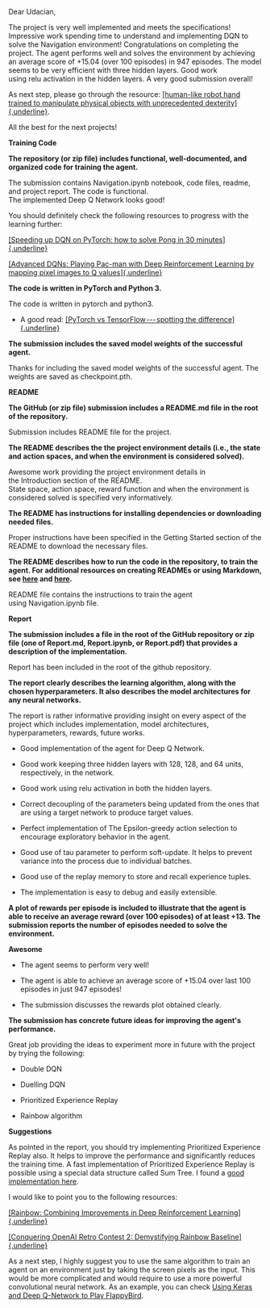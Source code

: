 Dear Udacian,

The project is very well implemented and meets the specifications!
Impressive work spending time to understand and implementing DQN to
solve the Navigation environment! Congratulations on completing the
project. The agent performs well and solves the environment by achieving
an average score of +15.04 (over 100 episodes) in 947 episodes. The
model seems to be very efficient with three hidden layers. Good work
using relu activation in the hidden layers. A very good submission
overall!

As next step, please go through the resource: [[human-like robot hand
trained to manipulate physical objects with unprecedented
dexterity]{.underline}](https://blog.openai.com/learning-dexterity/).

All the best for the next projects! 

**Training Code**

**The repository (or zip file) includes functional, well-documented, and
organized code for training the agent.**

The submission contains Navigation.ipynb notebook, code files, readme,
and project report. The code is functional.\
The implemented Deep Q Network looks good!

You should definitely check the following resources to progress with the
learning further:

[[Speeding up DQN on PyTorch: how to solve Pong in 30
minutes]{.underline}](https://medium.com/mlreview/speeding-up-dqn-on-pytorch-solving-pong-in-30-minutes-81a1bd2dff55)

[[Advanced DQNs: Playing Pac-man with Deep Reinforcement Learning by
mapping pixel images to Q
values]{.underline}](https://towardsdatascience.com/advanced-dqns-playing-pac-man-with-deep-reinforcement-learning-3ffbd99e0814)

**The code is written in PyTorch and Python 3.**

The code is written in pytorch and python3.

-   A good read: [[PyTorch vs TensorFlow --- spotting the
    difference]{.underline}](https://towardsdatascience.com/pytorch-vs-tensorflow-spotting-the-difference-25c75777377b)

**The submission includes the saved model weights of the successful
agent.**

Thanks for including the saved model weights of the successful agent.
The weights are saved as checkpoint.pth.

**README**

**The GitHub (or zip file) submission includes a README.md file in the
root of the repository.**

Submission includes README file for the project.

**The README describes the the project environment details (i.e., the
state and action spaces, and when the environment is considered
solved).**

Awesome work providing the project environment details in
the Introduction section of the README.\
State space, action space, reward function and when the environment is
considered solved is specified very informatively.

**The README has instructions for installing dependencies or downloading
needed files.**

Proper instructions have been specified in the Getting Started section
of the README to download the necessary files.

**The README describes how to run the code in the repository, to train
the agent. For additional resources on creating READMEs or using
Markdown,
see [here](https://www.udacity.com/courses/ud777) and [here](https://guides.github.com/features/mastering-markdown/).**

README file contains the instructions to train the agent
using Navigation.ipynb file.

**Report**

**The submission includes a file in the root of the GitHub repository or
zip file (one of Report.md, Report.ipynb, or Report.pdf) that provides a
description of the implementation.**

Report has been included in the root of the github repository.

**The report clearly describes the learning algorithm, along with the
chosen hyperparameters. It also describes the model architectures for
any neural networks.**

The report is rather informative providing insight on every aspect of
the project which includes implementation, model architectures,
hyperparameters, rewards, future works.

-   Good implementation of the agent for Deep Q Network.

-   Good work keeping three hidden layers with 128, 128, and 64 units,
    respectively, in the network.

-   Good work using relu activation in both the hidden layers.

-   Correct decoupling of the parameters being updated from the ones
    that are using a target network to produce target values.

-   Perfect implementation of The Epsilon-greedy action selection to
    encourage exploratory behavior in the agent.

-   Good use of tau parameter to perform soft-update. It helps to
    prevent variance into the process due to individual batches.

-   Good use of the replay memory to store and recall experience tuples.

-   The implementation is easy to debug and easily extensible.

**A plot of rewards per episode is included to illustrate that the agent
is able to receive an average reward (over 100 episodes) of at least
+13. The submission reports the number of episodes needed to solve the
environment.**

**Awesome**

-   The agent seems to perform very well!

-   The agent is able to achieve an average score of +15.04 over last
    100 episodes in just 947 episodes!

-   The submission discusses the rewards plot obtained clearly.

**The submission has concrete future ideas for improving the agent\'s
performance.**

Great job providing the ideas to experiment more in future with the
project by trying the following:

-   Double DQN

-   Duelling DQN

-   Prioritized Experience Replay

-   Rainbow algorithm

**Suggestions**

As pointed in the report, you should try implementing Prioritized
Experience Replay also. It helps to improve the performance and
significantly reduces the training time. A fast implementation of
Prioritized Experience Replay is possible using a special data structure
called Sum Tree. I found a [good implementation
here](https://github.com/rlcode/per).

I would like to point you to the following resources:

[[Rainbow: Combining Improvements in Deep Reinforcement
Learning]{.underline}](https://arxiv.org/abs/1710.02298)

[[Conquering OpenAI Retro Contest 2: Demystifying Rainbow
Baseline]{.underline}](https://medium.com/intelligentunit/conquering-openai-retro-contest-2-demystifying-rainbow-baseline-9d8dd258e74b)

As a next step, I highly suggest you to use the same algorithm to train
an agent on an environment just by taking the screen pixels as the
input. This would be more complicated and would require to use a more
powerful convolutional neural network. As an example, you can
check [Using Keras and Deep Q-Network to Play
FlappyBird](https://yanpanlau.github.io/2016/07/10/FlappyBird-Keras.html).
